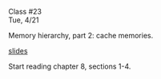 <div class="lecture1">

<div class="column_date">
<p markdown="block">

Class #23 <br>
Tue, 4/21

</p>
</div>
<div class="column_materials">
<p markdown="block">

Memory hierarchy, part 2: cache memories.

[slides](https://docs.google.com/presentation/d/1UlAVniCKnyGFnZk7QTFUwiZsnIfJY8xHbhjg2vGb6i0/present?token=AC4w5VjBzwZ8NzWZUKJNk_Vwk55eWS2gOw%3A1523284491057&includes_info_params=1#slide=id.p)





</p>
</div>

<div class="column_assign">
<p markdown="block">


Start reading chapter 8, sections 1-4.

</p>
</div>

</div>
